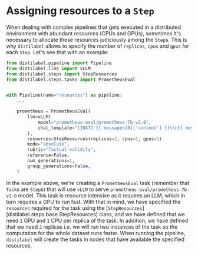 # Assigning resources to a `Step`

When dealing with complex pipelines that gets executed in a distributed environment with abundant resources (CPUs and GPUs), sometimes it's necessary to allocate these resources judiciously among the `Step`s. This is why `distilabel` allows to specify the number of `replicas`, `cpus` and `gpus` for each `Step`. Let's see that with an example:

```python
from distilabel.pipeline import Pipeline
from distilabel.llms import vLLM
from distilabel.steps import StepResources
from distilabel.steps.tasks import PrometheusEval


with Pipeline(name="resources") as pipeline:
    ...

    prometheus = PrometheusEval(
        llm=vLLM(
            model="prometheus-eval/prometheus-7b-v2.0",
            chat_template="[INST] {{ messages[0]['content'] }}\\n{{ messages[1]['content'] }}[/INST]",
        ),
        resources=StepResources(replicas=2, cpus=1, gpus=1)
        mode="absolute",
        rubric="factual-validity",
        reference=False,
        num_generations=1,
        group_generations=False,
    )
```

In the example above, we're creating a `PrometheusEval` task (remember that `Task`s are `Step`s) that will use `vLLM` to serve `prometheus-eval/prometheus-7b-v2.0` model. This task is resource intensive as it requires an LLM, which in turn requires a GPU to run fast. With that in mind, we have specified the `resources` required for the task using the [`StepResources`][distilabel.steps.base.StepResources] class, and we have defined that we need `1` GPU and `1` CPU per replica of the task. In addition, we have defined that we need `2` replicas i.e. we will run two instances of the task so the computation for the whole dataset runs faster. When running the pipeline, `distilabel` will create the tasks in nodes that have available the specified resources.


